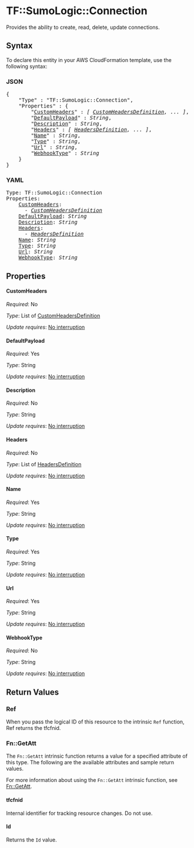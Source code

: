 # TF::SumoLogic::Connection

Provides the ability to create, read, delete, update connections.

## Syntax

To declare this entity in your AWS CloudFormation template, use the following syntax:

### JSON

<pre>
{
    "Type" : "TF::SumoLogic::Connection",
    "Properties" : {
        "<a href="#customheaders" title="CustomHeaders">CustomHeaders</a>" : <i>[ <a href="customheadersdefinition.md">CustomHeadersDefinition</a>, ... ]</i>,
        "<a href="#defaultpayload" title="DefaultPayload">DefaultPayload</a>" : <i>String</i>,
        "<a href="#description" title="Description">Description</a>" : <i>String</i>,
        "<a href="#headers" title="Headers">Headers</a>" : <i>[ <a href="headersdefinition.md">HeadersDefinition</a>, ... ]</i>,
        "<a href="#name" title="Name">Name</a>" : <i>String</i>,
        "<a href="#type" title="Type">Type</a>" : <i>String</i>,
        "<a href="#url" title="Url">Url</a>" : <i>String</i>,
        "<a href="#webhooktype" title="WebhookType">WebhookType</a>" : <i>String</i>
    }
}
</pre>

### YAML

<pre>
Type: TF::SumoLogic::Connection
Properties:
    <a href="#customheaders" title="CustomHeaders">CustomHeaders</a>: <i>
      - <a href="customheadersdefinition.md">CustomHeadersDefinition</a></i>
    <a href="#defaultpayload" title="DefaultPayload">DefaultPayload</a>: <i>String</i>
    <a href="#description" title="Description">Description</a>: <i>String</i>
    <a href="#headers" title="Headers">Headers</a>: <i>
      - <a href="headersdefinition.md">HeadersDefinition</a></i>
    <a href="#name" title="Name">Name</a>: <i>String</i>
    <a href="#type" title="Type">Type</a>: <i>String</i>
    <a href="#url" title="Url">Url</a>: <i>String</i>
    <a href="#webhooktype" title="WebhookType">WebhookType</a>: <i>String</i>
</pre>

## Properties

#### CustomHeaders

_Required_: No

_Type_: List of <a href="customheadersdefinition.md">CustomHeadersDefinition</a>

_Update requires_: [No interruption](https://docs.aws.amazon.com/AWSCloudFormation/latest/UserGuide/using-cfn-updating-stacks-update-behaviors.html#update-no-interrupt)

#### DefaultPayload

_Required_: Yes

_Type_: String

_Update requires_: [No interruption](https://docs.aws.amazon.com/AWSCloudFormation/latest/UserGuide/using-cfn-updating-stacks-update-behaviors.html#update-no-interrupt)

#### Description

_Required_: No

_Type_: String

_Update requires_: [No interruption](https://docs.aws.amazon.com/AWSCloudFormation/latest/UserGuide/using-cfn-updating-stacks-update-behaviors.html#update-no-interrupt)

#### Headers

_Required_: No

_Type_: List of <a href="headersdefinition.md">HeadersDefinition</a>

_Update requires_: [No interruption](https://docs.aws.amazon.com/AWSCloudFormation/latest/UserGuide/using-cfn-updating-stacks-update-behaviors.html#update-no-interrupt)

#### Name

_Required_: Yes

_Type_: String

_Update requires_: [No interruption](https://docs.aws.amazon.com/AWSCloudFormation/latest/UserGuide/using-cfn-updating-stacks-update-behaviors.html#update-no-interrupt)

#### Type

_Required_: Yes

_Type_: String

_Update requires_: [No interruption](https://docs.aws.amazon.com/AWSCloudFormation/latest/UserGuide/using-cfn-updating-stacks-update-behaviors.html#update-no-interrupt)

#### Url

_Required_: Yes

_Type_: String

_Update requires_: [No interruption](https://docs.aws.amazon.com/AWSCloudFormation/latest/UserGuide/using-cfn-updating-stacks-update-behaviors.html#update-no-interrupt)

#### WebhookType

_Required_: No

_Type_: String

_Update requires_: [No interruption](https://docs.aws.amazon.com/AWSCloudFormation/latest/UserGuide/using-cfn-updating-stacks-update-behaviors.html#update-no-interrupt)

## Return Values

### Ref

When you pass the logical ID of this resource to the intrinsic `Ref` function, Ref returns the tfcfnid.

### Fn::GetAtt

The `Fn::GetAtt` intrinsic function returns a value for a specified attribute of this type. The following are the available attributes and sample return values.

For more information about using the `Fn::GetAtt` intrinsic function, see [Fn::GetAtt](https://docs.aws.amazon.com/AWSCloudFormation/latest/UserGuide/intrinsic-function-reference-getatt.html).

#### tfcfnid

Internal identifier for tracking resource changes. Do not use.

#### Id

Returns the <code>Id</code> value.

